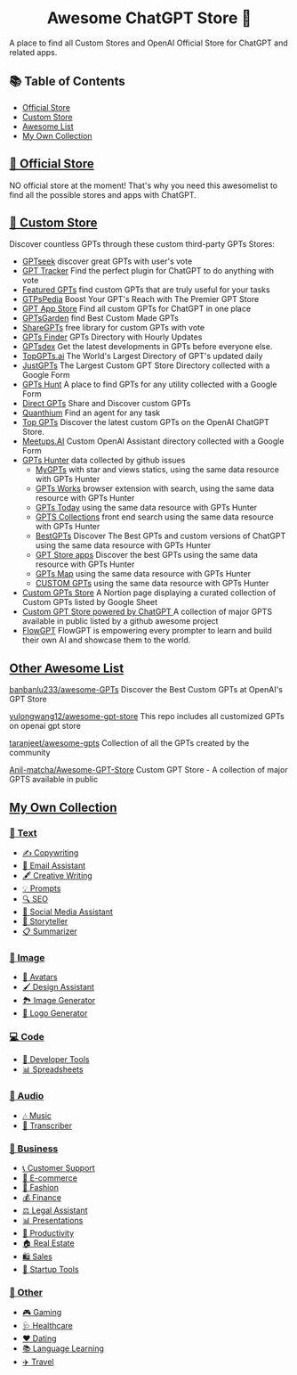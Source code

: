 
<h1 align="center">Awesome ChatGPT Store 🚀</h1>

A place to find all Custom Stores and OpenAI Official Store for ChatGPT and related apps.

## 📚 Table of Contents

- [Official Store](#official-store)
- [Custom Store](#custom-store)
- [Awesome List](#awesome-list)
- [My Own Collection](#my-collection)

## [🌟 Official Store](#official-store)

NO official store at the moment! That's why you need this awesomelist to find all the possible stores and apps with ChatGPT.

## [🌌 Custom Store](#custom-store)

Discover countless GPTs through these custom third-party GPTs Stores:

- [GPTseek](https://gptseek.com/) discover great GPTs with user's vote
- [GPT Tracker](https://gptstracker.com) Find the perfect plugin for ChatGPT to do anything with vote
- [Featured GPTs](https://www.featuredgpts.com/) find custom GPTs that are truly useful for your tasks
- [GTPsPedia](https://gptspedia.io)  Boost Your GPT's Reach with The Premier GPT Store
- [GPT App Store](https://gptappstore.ai) Find all custom GPTs for ChatGPT in one place
- [GPTsGarden](https://www.gptsgarden.com) find Best Custom Made GPTs 
- [ShareGPTs](https://sharegpts.net)  free library for custom GPTs with vote
- [GPTs Finder](https://gptsfinder.net) GPTs Directory with Hourly Updates
- [GPTsdex](https://gptsdex.com/) Get the latest developments in GPTs before everyone else. 
- [TopGPTs.ai](https://www.topgpts.ai/) The World's Largest Directory of GPT's updated daily
- [JustGPTs](https://justgpts.com) The Largest Custom GPT Store Directory collected with a Google Form
- [GPTs Hunt](https://www.gptshunt.tech) A place to find GPTs for any utility collected with a Google Form
- [Direct GPTs](https://www.directgpts.com/) Share and Discover custom GPTs
- [Quanthium](https://quanthium.io) Find an agent for any task
- [Top GPTs](https://topgpts.store) Discover the latest custom GPTs on the OpenAI ChatGPT Store.
- [Meetups.AI](https://meetups.ai/) Custom OpenAI Assistant directory collected with a Google Form
- [GPTs Hunter](https://www.gptshunter.com)  data collected by github issues
	- [MyGPTs](https://mygpts.dev/) with star and views statics, using the same data resource with GPTs Hunter
	- [GPTs Works](https://gpts.works/) browser extension with search, using the same data resource with GPTs Hunter
	- [GPTs Today](https://gptstoday.com) using the same data resource with GPTs Hunter
	- [GPTS Collections](https://gptscollection.xyz/) front end search using the same data resource with GPTs Hunter
	- [BestGPTs](https://bestgpts.app/) Discover The Best GPTs and custom versions of ChatGPT using the same data resource with GPTs Hunter
	- [GPT Store apps](https://www.gptstoreapps.com/) Discover the best GPTs using the same data resource with GPTs Hunter
	- [GPTs Map](https://gptsmap.xyz) using the same data resource with GPTs Hunter
	- [CUSTOM GPTs](https://www.customgpts.info) using the same data resource with GPTs Hunter
- [Custom GPTs Store](https://gpts-list.com) A Nortion page displaying a curated collection of Custom GPTs listed by Google Sheet
- [Custom GPT Store powered by ChatGPT ](https://www.thesamur.ai/custom-gpt-store) A collection of major GPTS available in public listed by a github awesome project
- [FlowGPT](https://flowgpt.com)  FlowGPT is empowering every prompter to learn and build their own AI and showcase them to the world.

## [Other Awesome List](#awesome-list)

[banbanlu233/awesome-GPTs](https://github.com/banbanlu233/awesome-GPTs) Discover the Best Custom GPTs at OpenAI's GPT Store

[yulongwang12/awesome-gpt-store](https://github.com/yulongwang12/awesome-gpt-store) This repo includes all customized GPTs on openai gpt store

[taranjeet/awesome-gpts](https://github.com/taranjeet/awesome-gpts) Collection of all the GPTs created by the community

[Anil-matcha/Awesome-GPT-Store](https://github.com/Anil-matcha/Awesome-GPT-Store) Custom GPT Store - A collection of major GPTS available in public

## [My Own Collection](#my-collection)

### [📝 Text](#text)

- [✍️ Copywriting](#copywriting)
- [📧 Email Assistant](#email-assistant)
- [🖋️ Creative Writing](#creative-writing)
- [💡 Prompts](#prompts)
- [🔍 SEO](#seo)
- [📱 Social Media Assistant](#social-media-assistant)
- [📖 Storyteller](#storyteller)
- [📋 Summarizer](#summarizer)

### [🎨 Image](#image)

- [👤 Avatars](#avatars)
- [🖌️ Design Assistant](#design-assistant)
- [🏞️ Image Generator](#image-generator)
- [🌟 Logo Generator](#logo-generator)

### [💻 Code](#code)

- [🔧 Developer Tools](#developer-tools)
- [📊 Spreadsheets](#spreadsheet)

### [🎵 Audio](#audio)

- [🎶 Music](#music)
- [📝 Transcriber](#transcript)

### [💼 Business](#business)

- [📞 Customer Support](#customer-support)
- [🛒 E-commerce](#e-commerce)
- [👗 Fashion](#fashion)
- [💰 Finance](#fashion)
- [⚖️ Legal Assistant](#legal-assistant)
- [📊 Presentations](#presentation)
- [🚀 Productivity](#productivity)
- [🏠 Real Estate](#productivity)
- [🛍️ Sales](#sales)
- [🚀 Startup Tools](#startup-tools)

### [🎲 Other](#other)

- [🎮 Gaming](#gaming)
- [🩺 Healthcare](#healthcare)
- [❤️ Dating](#dating)
- [📚 Language Learning](#language-learning)
- [✈️ Travel](#travel)


